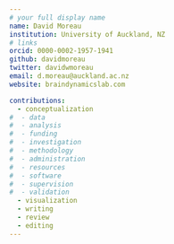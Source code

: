 ```yaml
---
# your full display name
name: David Moreau
institution: University of Auckland, NZ
# links
orcid: 0000-0002-1957-1941
github: davidmoreau
twitter: davidwmoreau
email: d.moreau@auckland.ac.nz
website: braindynamicslab.com

contributions:
  - ​conceptualization
#  - data
#  - analysis
#  - funding​
#  - ​investigation
#  - ​methodology
#  - administration​
#  - ​resources
#  - ​software
#  - ​supervision
#  - ​validation
  - ​visualization
  - writing
  - review
  - editing
---
```

